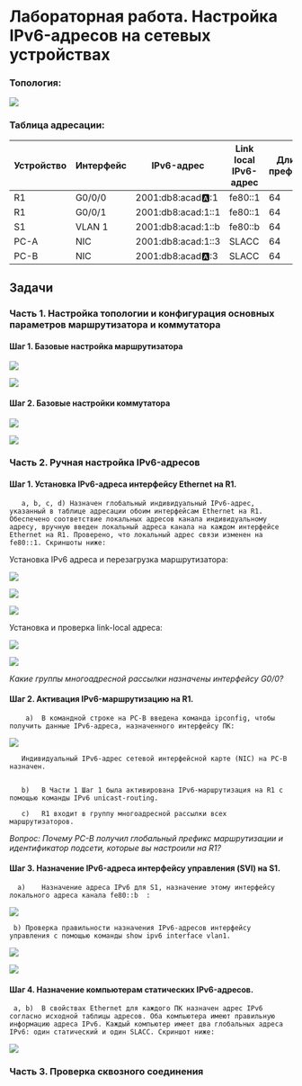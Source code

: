 # Лабораторная работа. Настройка IPv6-адресов на сетевых устройствах 

### Топология:

![](https://github.com/AlexIridium/net_engineer_otus/blob/main/lab04/pic00.JPG)


### Таблица адресации:

| Устройство | Интерфейс | IPv6-адрес | Link local IPv6-адрес | Длина префикса | Шлюз по умолчанию |
| :--- | --- | --- | --- | --- | --- |
| R1 | G0/0/0 | 2001:db8:acad:a::1 | fe80::1 | 64 | - |
| R1 | G0/0/1 | 2001:db8:acad:1::1  | fe80::1 | 64 | - |
| S1 | VLAN 1 | 2001:db8:acad:1::b | fe80::b | 64 | - |
| PC-A | NIC | 2001:db8:acad:1::3 | SLACC | 64 | - |
| PC-B | NIC | 2001:db8:acad:a::3 | SLACC | 64 | - |


## Задачи

### Часть 1. Настройка топологии и конфигурация основных параметров маршрутизатора и коммутатора


#### Шаг 1. Базовые настройка маршрутизатора

![](https://github.com/AlexIridium/net_engineer_otus/blob/main/lab04/pic09.JPG)

![](https://github.com/AlexIridium/net_engineer_otus/blob/main/lab04/pic10.JPG)



#### Шаг 2. Базовые настройки коммутатора

![](https://github.com/AlexIridium/net_engineer_otus/blob/main/lab04/pic11.JPG)

![](https://github.com/AlexIridium/net_engineer_otus/blob/main/lab04/pic12.JPG)




### Часть 2. Ручная настройка IPv6-адресов

#### Шаг 1. Установка IPv6-адреса интерфейсу Ethernet на R1.


       a, b, c, d) Назначен глобальный индивидуальный IPv6-адрес, указанный в таблице адресации обоим интерфейсам Ethernet на R1. Обеспечено соответствие локальных адресов канала индивидуальному адресу, вручную введен локальный адреса канала на каждом интерфейсе Ethernet на R1. Проверено, что локальный адрес связи изменен на fe80::1. Скриншоты ниже:  


Установка IPv6 адреса и перезагрузка маршрутизатора:


![](https://github.com/AlexIridium/net_engineer_otus/blob/main/lab04/pic01.JPG)

![](https://github.com/AlexIridium/net_engineer_otus/blob/main/lab04/pic02.JPG)

![](https://github.com/AlexIridium/net_engineer_otus/blob/main/lab04/pic03.JPG)


Установка и проверка link-local адреса:

![](https://github.com/AlexIridium/net_engineer_otus/blob/main/lab04/pic04.JPG)

![](https://github.com/AlexIridium/net_engineer_otus/blob/main/lab04/pic05.JPG)


*Какие группы многоадресной рассылки назначены интерфейсу G0/0?*




#### Шаг 2. Активация IPv6-маршрутизацию на R1.

        a)	В командной строке на PC-B введена команда ipconfig, чтобы получить данные IPv6-адреса, назначенного интерфейсу ПК:

![](https://github.com/AlexIridium/net_engineer_otus/blob/main/lab04/pic13.JPG)


       Индивидуальный IPv6-адрес сетевой интерфейсной карте (NIC) на PC-B назначен.


       b)	В Части 1 Шаг 1 была активирована IPv6-маршрутизация на R1 с помощью команды IPv6 unicast-routing.

       c)	R1 входит в группу многоадресной рассылки всех маршрутизаторов. 
       
*Вопрос: Почему PC-B получил глобальный префикс маршрутизации и идентификатор подсети, которые вы настроили на R1?*




#### Шаг 3. Назначение IPv6-адреса интерфейсу управления (SVI) на S1.

      a)	Назначение адреса IPv6 для S1, назначение этому интерфейсу локального адреса канала fe80::b  :

  ![](https://github.com/AlexIridium/net_engineer_otus/blob/main/lab04/pic07.JPG)

      
     b)	Проверка правильности назначения IPv6-адресов интерфейсу управления с помощью команды show ipv6 interface vlan1.

![](https://github.com/AlexIridium/net_engineer_otus/blob/main/lab04/pic08.JPG)


![](https://github.com/AlexIridium/net_engineer_otus/blob/main/lab04/pic14.JPG)


#### Шаг 4. Назначение компьютерам статических IPv6-адресов.

     a, b)	В свойствах Ethernet для каждого ПК назначен адрес IPv6 согласно исходной таблицы адресов. Оба компьютера имеют правильную информацию адреса IPv6. Каждый компьютер имеет два глобальных адреса IPv6: один статический и один SLACC. Скриншот ниже:
     

![](https://github.com/AlexIridium/net_engineer_otus/blob/main/lab04/pic15.JPG)



### Часть 3. Проверка сквозного соединения
